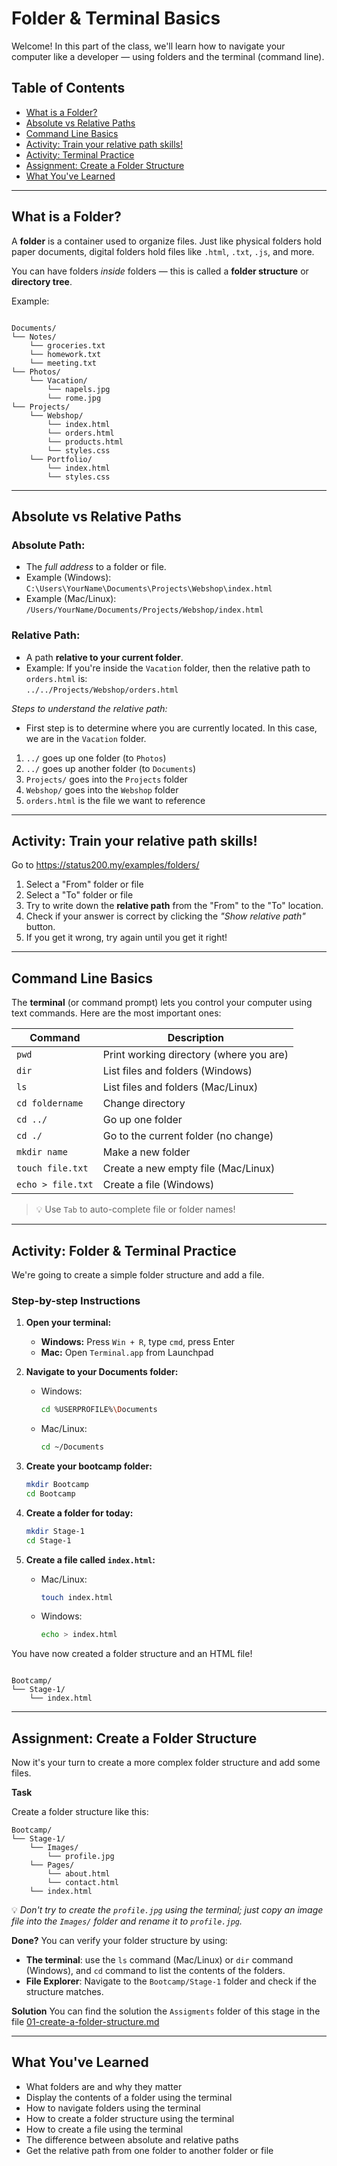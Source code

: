 # Folder & Terminal Basics

Welcome! In this part of the class, we'll learn how to navigate your computer like a developer — using folders and the terminal (command line).

<!-- Add an index -->

## Table of Contents

-   [What is a Folder?](#what-is-a-folder)
-   [Absolute vs Relative Paths](#absolute-vs-relative-paths)
-   [Command Line Basics](#command-line-basics)
-   [Activity: Train your relative path skills!](#activity-train-your-relative-path-skills)
-   [Activity: Terminal Practice](#activity-terminal-practice)
-   [Assignment: Create a Folder Structure](#assignment-create-a-folder-structure)
-   [What You've Learned](#what-youve-learned)

---

## What is a Folder?

A **folder** is a container used to organize files. Just like physical folders hold paper documents, digital folders hold files like `.html`, `.txt`, `.js`, and more.

You can have folders _inside_ folders — this is called a **folder structure** or **directory tree**.

Example:

```

Documents/
└── Notes/
    └── groceries.txt
    └── homework.txt
    └── meeting.txt
└── Photos/
    └── Vacation/
        └── napels.jpg
        └── rome.jpg
└── Projects/
    └── Webshop/
        └── index.html
        └── orders.html
        └── products.html
        └── styles.css
    └── Portfolio/
        └── index.html
        └── styles.css

```

---

## Absolute vs Relative Paths

### Absolute Path:

-   The _full address_ to a folder or file.
-   Example (Windows): `C:\Users\YourName\Documents\Projects\Webshop\index.html`
-   Example (Mac/Linux): `/Users/YourName/Documents/Projects/Webshop/index.html`

### Relative Path:

-   A path **relative to your current folder**.
-   Example: If you're inside the `Vacation` folder, then the relative path to `orders.html` is:  
    `../../Projects/Webshop/orders.html`

_Steps to understand the relative path:_

-   First step is to determine where you are currently located. In this case, we are in the `Vacation` folder.

1. `../` goes up one folder (to `Photos`)
2. `../` goes up another folder (to `Documents`)
3. `Projects/` goes into the `Projects` folder
4. `Webshop/` goes into the `Webshop` folder
5. `orders.html` is the file we want to reference

---

## Activity: Train your relative path skills!

Go to https://status200.my/examples/folders/

1. Select a "From" folder or file
2. Select a "To" folder or file
3. Try to write down the **relative path** from the "From" to the "To" location.
4. Check if your answer is correct by clicking the _"Show relative path"_ button.
5. If you get it wrong, try again until you get it right!

---

## Command Line Basics

The **terminal** (or command prompt) lets you control your computer using text commands. Here are the most important ones:

| Command           | Description                             |
| ----------------- | --------------------------------------- |
| `pwd`             | Print working directory (where you are) |
| `dir`             | List files and folders (Windows)        |
| `ls`              | List files and folders (Mac/Linux)      |
| `cd foldername`   | Change directory                        |
| `cd ../`          | Go up one folder                        |
| `cd ./`           | Go to the current folder (no change)    |
| `mkdir name`      | Make a new folder                       |
| `touch file.txt`  | Create a new empty file (Mac/Linux)     |
| `echo > file.txt` | Create a file (Windows)                 |

> 💡 Use `Tab` to auto-complete file or folder names!

---

## Activity: Folder & Terminal Practice

We're going to create a simple folder structure and add a file.

### Step-by-step Instructions

1. **Open your terminal:**

    - **Windows:** Press `Win + R`, type `cmd`, press Enter
    - **Mac:** Open `Terminal.app` from Launchpad

2. **Navigate to your Documents folder:**

    - Windows:
        ```bash
        cd %USERPROFILE%\Documents
        ```
    - Mac/Linux:
        ```bash
        cd ~/Documents
        ```

3. **Create your bootcamp folder:**

    ```bash
    mkdir Bootcamp
    cd Bootcamp
    ```

4. **Create a folder for today:**

    ```bash
    mkdir Stage-1
    cd Stage-1
    ```

5. **Create a file called `index.html`:**

    - Mac/Linux:

        ```bash
        touch index.html
        ```

    - Windows:

        ```bash
        echo > index.html
        ```

You have now created a folder structure and an HTML file!

```

Bootcamp/
└── Stage-1/
    └── index.html
```

---

## Assignment: Create a Folder Structure

Now it's your turn to create a more complex folder structure and add some files.

**Task**

Create a folder structure like this:

```
Bootcamp/
└── Stage-1/
    └── Images/
        └── profile.jpg
    └── Pages/
        └── about.html
        └── contact.html
    └── index.html
```

💡 _Don't try to create the `profile.jpg` using the terminal; just copy an image file into the `Images/` folder and rename it to `profile.jpg`._

**Done?**
You can verify your folder structure by using:

-   **The terminal**: use the `ls` command (Mac/Linux) or `dir` command (Windows), and `cd` command to list the contents of the folders.
-   **File Explorer**: Navigate to the `Bootcamp/Stage-1` folder and check if the structure matches.

**Solution**
You can find the solution the `Assigments` folder of this stage in the file [01-create-a-folder-structure.md](Assignments/01-create-a-folder-structure.md)

---

## What You've Learned

-   What folders are and why they matter
-   Display the contents of a folder using the terminal
-   How to navigate folders using the terminal
-   How to create a folder structure using the terminal
-   How to create a file using the terminal
-   The difference between absolute and relative paths
-   Get the relative path from one folder to another folder or file
